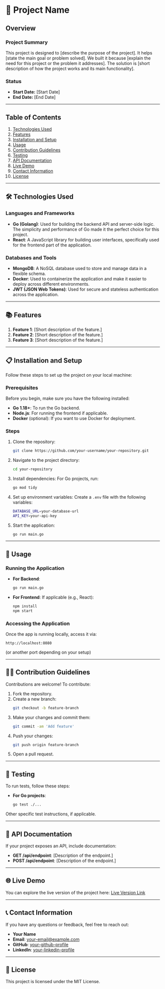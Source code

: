 # 🎉 Project Name

## Overview
### Project Summary
This project is designed to [describe the purpose of the project]. It helps [state the main goal or problem solved]. We built it because [explain the need for this project or the problem it addresses]. The solution is [short description of how the project works and its main functionality].

### Status
- **Start Date:** [Start Date]
- **End Date:** [End Date]

---

## Table of Contents
1. [Technologies Used](#technologies-used)
2. [Features](#features)
3. [Installation and Setup](#installation-and-setup)
4. [Usage](#usage)
5. [Contribution Guidelines](#contribution-guidelines)
6. [Testing](#testing)
7. [API Documentation](#api-documentation)
8. [Live Demo](#live-demo)
9. [Contact Information](#contact-information)
10. [License](#license)

---

## 🛠️ Technologies Used
### Languages and Frameworks
- **Go (Golang)**: Used for building the backend API and server-side logic. The simplicity and performance of Go made it the perfect choice for this project.
- **React**: A JavaScript library for building user interfaces, specifically used for the frontend part of the application.

### Databases and Tools
- **MongoDB**: A NoSQL database used to store and manage data in a flexible schema.
- **Docker**: Used to containerize the application and make it easier to deploy across different environments.
- **JWT (JSON Web Tokens)**: Used for secure and stateless authentication across the application.

---

## 📚 Features
1. **Feature 1**: [Short description of the feature.]
2. **Feature 2**: [Short description of the feature.]
3. **Feature 3**: [Short description of the feature.]

---

## 📋 Installation and Setup
Follow these steps to set up the project on your local machine:

### Prerequisites
Before you begin, make sure you have the following installed:
- **Go 1.18+**: To run the Go backend.
- **Node.js**: For running the frontend if applicable.
- **Docker** (optional): If you want to use Docker for deployment.

### Steps
1. Clone the repository:
    ```bash
    git clone https://github.com/your-username/your-repository.git
    ```

2. Navigate to the project directory:
    ```bash
    cd your-repository
    ```

3. Install dependencies:
    For Go projects, run:
    ```bash
    go mod tidy
    ```

4. Set up environment variables:
    Create a `.env` file with the following variables:
    ```bash
    DATABASE_URL=your-database-url
    API_KEY=your-api-key
    ```

5. Start the application:
    ```bash
    go run main.go
    ```

---

## 🚀 Usage

### Running the Application
- **For Backend**:
    ```bash
    go run main.go
    ```

- **For Frontend**:
    If applicable (e.g., React):
    ```bash
    npm install
    npm start
    ```

### Accessing the Application
Once the app is running locally, access it via:
```
http://localhost:8080
```
(or another port depending on your setup)

---

## 🧑‍💻 Contribution Guidelines
Contributions are welcome! To contribute:
1. Fork the repository.
2. Create a new branch:
    ```bash
    git checkout -b feature-branch
    ```
3. Make your changes and commit them:
    ```bash
    git commit -am 'Add feature'
    ```
4. Push your changes:
    ```bash
    git push origin feature-branch
    ```
5. Open a pull request.

---

## 🧰 Testing
To run tests, follow these steps:

- **For Go projects**:
    ```bash
    go test ./...
    ```

Other specific test instructions, if applicable.

---

## 🔧 API Documentation
If your project exposes an API, include documentation:
- **GET /api/endpoint**: [Description of the endpoint.]
- **POST /api/endpoint**: [Description of the endpoint.]

---

## 🌐 Live Demo
You can explore the live version of the project here:
[Live Version Link](http://your-project-live-url.com)

---

## 📞 Contact Information
If you have any questions or feedback, feel free to reach out:
- **Your Name**
- **Email**: your-email@example.com
- **GitHub**: [your-github-profile](https://github.com/your-username)
- **LinkedIn**: [your-linkedin-profile](https://www.linkedin.com/in/your-profile)

---

## 📜 License
This project is licensed under the MIT License.

